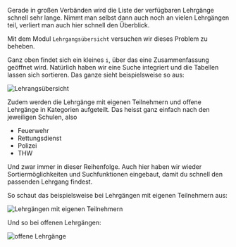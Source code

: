 Gerade in großen Verbänden wird die Liste der verfügbaren Lehrgänge schnell sehr lange. Nimmt man selbst dann auch noch an vielen Lehrgängen teil, verliert man auch hier schnell den Überblick.

Mit dem Modul `Lehrgangsübersicht` versuchen wir dieses Problem zu beheben.

Ganz oben findet sich ein kleines `i`, über das eine Zusammenfassung geöffnet wird. Natürlich haben wir eine Suche integriert und die Tabellen lassen sich sortieren. Das ganze sieht beispielsweise so aus:

![Lehrangsübersicht](/v4/docs/assets/schoolingOverview/img/overview_de_DE.png)

Zudem werden die Lehrgänge mit eigenen Teilnehmern und offene Lehrgänge in Kategorien aufgeteilt. Das heisst ganz einfach nach den jeweiligen Schulen, also
* Feuerwehr
* Rettungsdienst
* Polizei
* THW

Und zwar immer in dieser Reihenfolge. Auch hier haben wir wieder Sortiermöglichkeiten und Suchfunktionen eingebaut, damit du schnell den passenden Lehrgang findest.

So schaut das beispielsweise bei Lehrgängen mit eigenen Teilnehmern aus:

![Lehrgängen mit eigenen Teilnehmern](/v4/docs/assets/schoolingOverview/img/own_de_DE.png)

Und so bei offenen Lehrgängen:

![offene Lehrgänge](/v4/docs/assets/schoolingOverview/img/alliance_de_DE.png)
